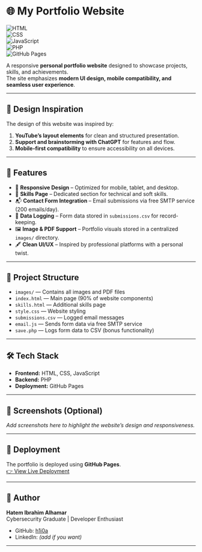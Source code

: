 # 🌐 My Portfolio Website  

![HTML](https://img.shields.io/badge/HTML-5-orange?logo=html5&logoColor=white)  
![CSS](https://img.shields.io/badge/CSS-3-blue?logo=css3&logoColor=white)  
![JavaScript](https://img.shields.io/badge/JavaScript-ES6-yellow?logo=javascript&logoColor=black)  
![PHP](https://img.shields.io/badge/PHP-8.0-purple?logo=php&logoColor=white)  
![GitHub Pages](https://img.shields.io/badge/Deployed-GitHub%20Pages-brightgreen?logo=github&logoColor=white)  

A responsive **personal portfolio website** designed to showcase projects, skills, and achievements.  
The site emphasizes **modern UI design, mobile compatibility, and seamless user experience**.  

---

## 📐 Design Inspiration  

The design of this website was inspired by:  
1. **YouTube’s layout elements** for clean and structured presentation.  
2. **Support and brainstorming with ChatGPT** for features and flow.  
3. **Mobile-first compatibility** to ensure accessibility on all devices.  

---

## 🚀 Features  

- 📱 **Responsive Design** – Optimized for mobile, tablet, and desktop.  
- 📂 **Skills Page** – Dedicated section for technical and soft skills.  
- 📬 **Contact Form Integration** – Email submissions via free SMTP service (200 emails/day).  
- 💾 **Data Logging** – Form data stored in `submissions.csv` for record-keeping.  
- 🖼️ **Image & PDF Support** – Portfolio visuals stored in a centralized `images/` directory.  
- 🖋️ **Clean UI/UX** – Inspired by professional platforms with a personal twist.  

---

## 📁 Project Structure  

- `images/` — Contains all images and PDF files  
- `index.html` — Main page (90% of website components)  
- `skills.html` — Additional skills page  
- `style.css` — Website styling  
- `submissions.csv` — Logged email messages  
- `email.js` — Sends form data via free SMTP service  
- `save.php` — Logs form data to CSV (bonus functionality)  

---

## 🛠️ Tech Stack  

- **Frontend:** HTML, CSS, JavaScript  
- **Backend:** PHP  
- **Deployment:** GitHub Pages  

---

## 📸 Screenshots (Optional)  

_Add screenshots here to highlight the website’s design and responsiveness._  

---

## 🔗 Deployment  

The portfolio is deployed using **GitHub Pages**.  
[👉 View Live Deployment](https://<your-username>.github.io/myPortfolio)  

---

## 👤 Author  

**Hatem Ibrahim Alhamar**  
Cybersecurity Graduate | Developer Enthusiast  
- GitHub: [h1i0a](https://github.com/h1i0a)  
- LinkedIn: _(add if you want)_  

---
